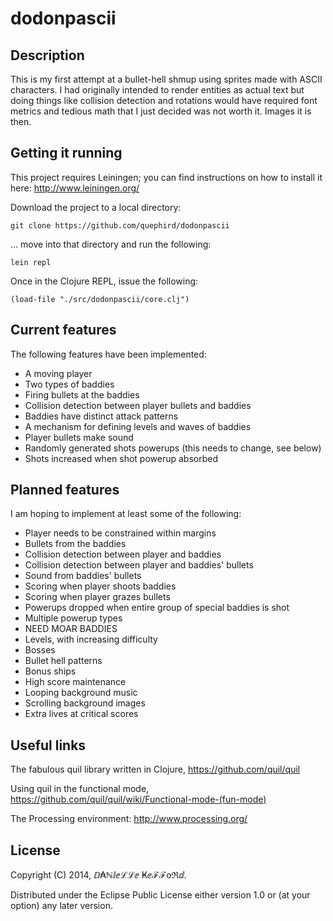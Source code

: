 # dodonpascii

## Description

This is my first attempt at a bullet-hell shmup using sprites made with ASCII characters. I had originally intended to render entities as actual text but doing things like collision detection and rotations would have required font metrics and tedious math that I just decided was not worth it. Images it is then.

## Getting it running

This project requires Leiningen; you can find instructions on how to install it here: http://www.leiningen.org/

Download the project to a local directory:

    git clone https://github.com/quephird/dodonpascii

... move into that directory and run the following:

    lein repl

Once in the Clojure REPL, issue the following:

    (load-file "./src/dodonpascii/core.clj")

## Current features

The following features have been implemented:

* A moving player
* Two types of baddies
* Firing bullets at the baddies
* Collision detection between player bullets and baddies
* Baddies have distinct attack patterns
* A mechanism for defining levels and waves of baddies
* Player bullets make sound
* Randomly generated shots powerups (this needs to change, see below)
* Shots increased when shot powerup absorbed

## Planned features

I am hoping to implement at least some of the following:

* Player needs to be constrained within margins
* Bullets from the baddies
* Collision detection between player and baddies
* Collision detection between player and baddies' bullets
* Sound from baddies' bullets
* Scoring when player shoots baddies
* Scoring when player grazes bullets
* Powerups dropped when entire group of special baddies is shot
* Multiple powerup types
* NEED MOAR BADDIES
* Levels, with increasing difficulty
* Bosses
* Bullet hell patterns
* Bonus ships
* High score maintenance
* Looping background music
* Scrolling background images
* Extra lives at critical scores

## Useful links

The fabulous quil library written in Clojure, https://github.com/quil/quil

Using quil in the functional mode, https://github.com/quil/quil/wiki/Functional-mode-(fun-mode)

The Processing environment: http://www.processing.org/

## License

Copyright (C) 2014, ⅅ₳ℕⅈⅇℒℒⅇ Ҝⅇℱℱoℜⅆ.

Distributed under the Eclipse Public License either version 1.0 or (at
your option) any later version.
